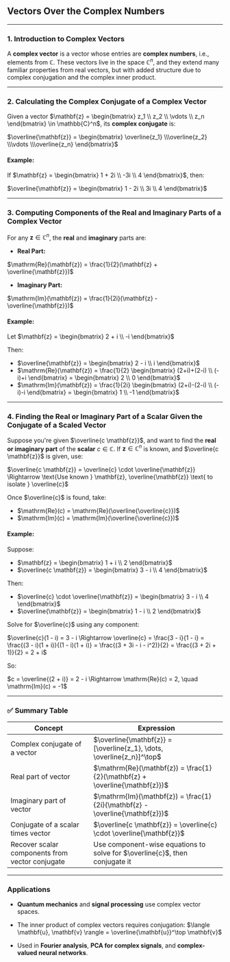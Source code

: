 ## **Vectors Over the Complex Numbers**

---

### **1. Introduction to Complex Vectors**

A **complex vector** is a vector whose entries are **complex numbers**, i.e., elements from $`\mathbb{C}`$. 
These vectors live in the space $`\mathbb{C}^n`$, and they extend many familiar properties from real vectors,
but with added structure due to complex conjugation and the complex inner product.

---

### **2. Calculating the Complex Conjugate of a Complex Vector**

Given a vector $`\mathbf{z} = \begin{bmatrix} z_1 \\ z_2 \\ \vdots \\ z_n \end{bmatrix} \in \mathbb{C}^n`$, its **complex conjugate** is:

$`\overline{\mathbf{z}} = \begin{bmatrix} \overline{z_1} \\\overline{z_2} \\\vdots \\\overline{z_n} \end{bmatrix}`$

#### **Example:**

If $`\mathbf{z} = \begin{bmatrix} 1 + 2i \\ -3i \\ 4 \end{bmatrix}`$, then:

$`\overline{\mathbf{z}} = \begin{bmatrix} 1 - 2i \\ 3i \\ 4 \end{bmatrix}`$

---

### **3. Computing Components of the Real and Imaginary Parts of a Complex Vector**

For any $`\mathbf{z} \in \mathbb{C}^n`$, the **real** and **imaginary** parts are:

* **Real Part:**

$`\mathrm{Re}(\mathbf{z}) = \frac{1}{2}(\mathbf{z} + \overline{\mathbf{z}})`$

* **Imaginary Part:**

$`\mathrm{Im}(\mathbf{z}) = \frac{1}{2i}(\mathbf{z} - \overline{\mathbf{z}})`$

#### **Example:**

Let $`\mathbf{z} = \begin{bmatrix} 2 + i \\ -i \end{bmatrix}`$

Then:

* $`\overline{\mathbf{z}} = \begin{bmatrix} 2 - i \\ i \end{bmatrix}`$
* $`\mathrm{Re}(\mathbf{z}) = \frac{1}{2} \begin{bmatrix} (2+i)+(2-i) \\ (-i)+i \end{bmatrix} = \begin{bmatrix} 2 \\ 0 \end{bmatrix}`$
* $`\mathrm{Im}(\mathbf{z}) = \frac{1}{2i} \begin{bmatrix} (2+i)-(2-i) \\ (-i)-i \end{bmatrix} = \begin{bmatrix} 1 \\ -1 \end{bmatrix}`$

---

### **4. Finding the Real or Imaginary Part of a Scalar Given the Conjugate of a Scaled Vector**

Suppose you're given $`\overline{c \mathbf{z}}`$, and want to find the **real or imaginary part** of the **scalar** $`c \in \mathbb{C}`$. 
If $`\mathbf{z} \in \mathbb{C}^n`$ is known, and $`\overline{c \mathbf{z}}`$ is given, use:

$`\overline{c \mathbf{z}} = \overline{c} \cdot \overline{\mathbf{z}} \Rightarrow \text{Use known } \mathbf{z}, \overline{\mathbf{z}} \text{ to isolate } \overline{c}`$

Once $`\overline{c}`$ is found, take:

* $`\mathrm{Re}(c) = \mathrm{Re}(\overline{\overline{c}})`$
* $`\mathrm{Im}(c) = \mathrm{Im}(\overline{\overline{c}})`$

#### **Example:**

Suppose:

* $`\mathbf{z} = \begin{bmatrix} 1 + i \\ 2 \end{bmatrix}`$
* $`\overline{c \mathbf{z}} = \begin{bmatrix} 3 - i \\ 4 \end{bmatrix}`$

Then:

* $`\overline{c} \cdot \overline{\mathbf{z}} = \begin{bmatrix} 3 - i \\ 4 \end{bmatrix}`$
* $`\overline{\mathbf{z}} = \begin{bmatrix} 1 - i \\ 2 \end{bmatrix}`$

Solve for $`\overline{c}`$ using any component:

$`\overline{c}(1 - i) = 3 - i \Rightarrow \overline{c} = \frac{3 - i}{1 - i} = \frac{(3 - i)(1 + i)}{(1 - i)(1 + i)} = \frac{(3 + 3i - i - i^2)}{2} = \frac{(3 + 2i + 1)}{2} = 2 + i`$

So:

$`c = \overline{(2 + i)} = 2 - i \Rightarrow \mathrm{Re}(c) = 2, \quad \mathrm{Im}(c) = -1`$

---

### ✅ **Summary Table**

| Concept                                         | Expression                                                                         |
| ----------------------------------------------- | ---------------------------------------------------------------------------------- |
| Complex conjugate of a vector                   | $`\overline{\mathbf{z}} = [\overline{z_1}, \dots, \overline{z_n}]^\top`$             |
| Real part of vector                             | $`\mathrm{Re}(\mathbf{z}) = \frac{1}{2}(\mathbf{z} + \overline{\mathbf{z}})`$  |
| Imaginary part of vector                        | $`\mathrm{Im}(\mathbf{z}) = \frac{1}{2i}(\mathbf{z} - \overline{\mathbf{z}})`$ |
| Conjugate of a scalar times vector              | $`\overline{c \mathbf{z}} = \overline{c} \cdot \overline{\mathbf{z}}`$               |
| Recover scalar components from vector conjugate | Use component-wise equations to solve for $`\overline{c}`$, then conjugate it        |

---

### **Applications**

* **Quantum mechanics** and **signal processing** use complex vector spaces.


* The inner product of complex vectors requires conjugation:
  $`\langle \mathbf{u}, \mathbf{v} \rangle = \overline{\mathbf{u}}^\top \mathbf{v}`$


* Used in **Fourier analysis**, **PCA for complex signals**, and **complex-valued neural networks**.
